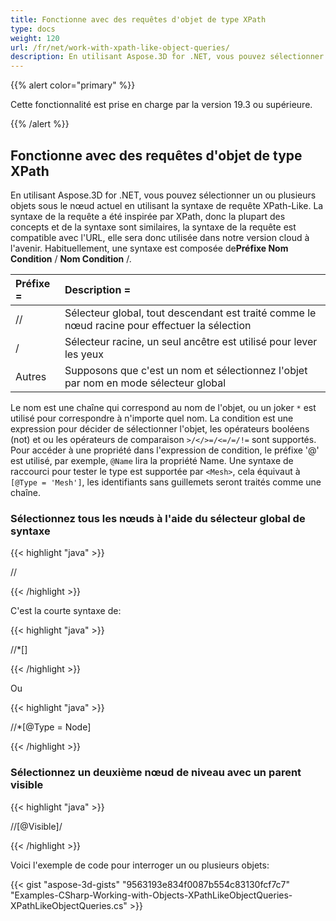 ```yaml
---
title: Fonctionne avec des requêtes d'objet de type XPath
type: docs
weight: 120
url: /fr/net/work-with-xpath-like-object-queries/
description: En utilisant Aspose.3D for .NET, vous pouvez sélectionner un ou plusieurs objets sous le nœud actuel en utilisant la syntaxe de requête XPath-Like. La syntaxe de la requête a été inspirée par XPath, donc la plupart des concepts et de la syntaxe sont similaires, la syntaxe de la requête est compatible avec l'URL, elle sera donc utilisée dans notre version cloud à l'avenir.
---
```

{{% alert color="primary" %}} 

Cette fonctionnalité est prise en charge par la version 19.3 ou supérieure.

{{% /alert %}} 
##  **Fonctionne avec des requêtes d'objet de type XPath**
En utilisant Aspose.3D for .NET, vous pouvez sélectionner un ou plusieurs objets sous le nœud actuel en utilisant la syntaxe de requête XPath-Like. La syntaxe de la requête a été inspirée par XPath, donc la plupart des concepts et de la syntaxe sont similaires, la syntaxe de la requête est compatible avec l'URL, elle sera donc utilisée dans notre version cloud à l'avenir. Habituellement, une syntaxe est composée de**Préfixe Nom Condition** / **Nom Condition** /.

|**Préfixe =**|**Description =**|
| :- | :- |
| // |Sélecteur global, tout descendant est traité comme le nœud racine pour effectuer la sélection|
|/|Sélecteur racine, un seul ancêtre est utilisé pour lever les yeux|
|Autres|Supposons que c'est un nom et sélectionnez l'objet par nom en mode sélecteur global|
Le nom est une chaîne qui correspond au nom de l'objet, ou un joker `*` est utilisé pour correspondre à n'importe quel nom. La condition est une expression pour décider de sélectionner l'objet, les opérateurs booléens (not) et ou les opérateurs de comparaison `>/</>=/<=/=/!=` sont supportés. Pour accéder à une propriété dans l'expression de condition, le préfixe '@' est utilisé, par exemple, `@Name` lira la propriété Name. Une syntaxe de raccourci pour tester le type est supportée par `<Mesh>`, cela équivaut à `[@Type = 'Mesh']`, les identifiants sans guillemets seront traités comme une chaîne.
###  **Sélectionnez tous les nœuds à l'aide du sélecteur global de syntaxe**
{{< highlight "java" >}}

 //<Node>

{{< /highlight >}}

C'est la courte syntaxe de:

{{< highlight "java" >}}

 //*[<Node>]

{{< /highlight >}}

Ou

{{< highlight "java" >}}

 //*[@Type = Node]

{{< /highlight >}}
###  **Sélectionnez un deuxième nœud de niveau avec un parent visible**
{{< highlight "java" >}}

 //<Node>[@Visible]/<Node>

{{< /highlight >}}

Voici l'exemple de code pour interroger un ou plusieurs objets:

{{< gist "aspose-3d-gists" "9563193e834f0087b554c83130fcf7c7" "Examples-CSharp-Working-with-Objects-XPathLikeObjectQueries-XPathLikeObjectQueries.cs" >}}
